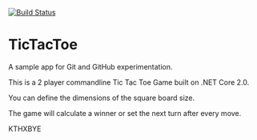 [![Build Status](https://travis-ci.com/acangialosi/TicTacToe.svg?branch=master)](https://travis-ci.com/acangialosi/TicTacToe)

# TicTacToe
A sample app for Git and GitHub experimentation.

This is a 2 player commandline Tic Tac Toe Game built on .NET Core 2.0.

You can define the dimensions of the square board size.

The game will calculate a winner or set the next turn after every move.

KTHXBYE
